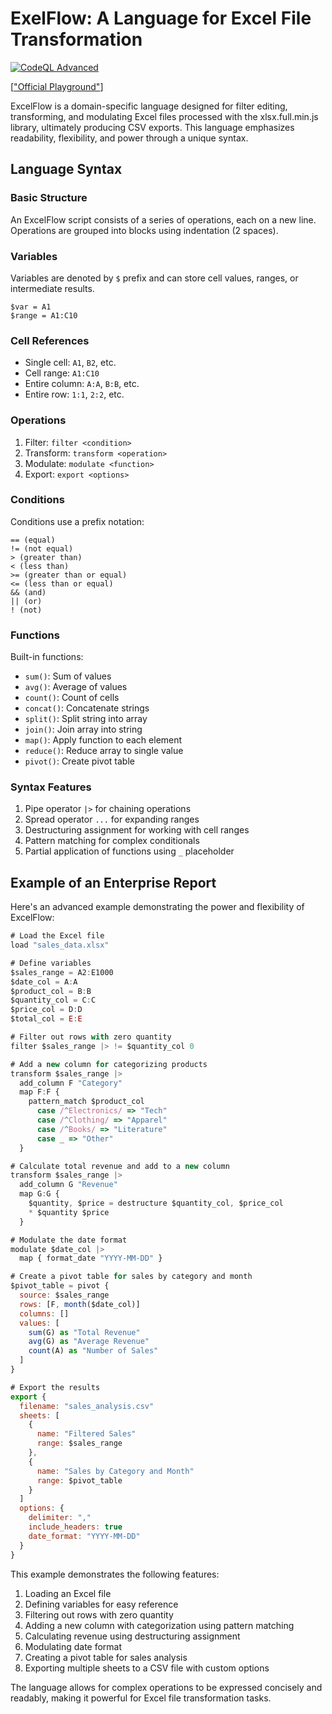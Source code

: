 # ExelFlow: A Language for Excel File Transformation
[![CodeQL Advanced](https://github.com/JW-Limited/ExelFlow/actions/workflows/codeql.yml/badge.svg)](https://github.com/JW-Limited/ExelFlow/actions/workflows/codeql.yml)

[["Official Playground"](https://excel.the-simply-web.com/)]

ExcelFlow is a domain-specific language designed for filter editing, transforming, and modulating Excel files processed with the xlsx.full.min.js library, ultimately producing CSV exports. This language emphasizes readability, flexibility, and power through a unique syntax.

## Language Syntax

### Basic Structure

An ExcelFlow script consists of a series of operations, each on a new line. Operations are grouped into blocks using indentation (2 spaces).

### Variables

Variables are denoted by `$` prefix and can store cell values, ranges, or intermediate results.

```
$var = A1
$range = A1:C10
```

### Cell References

- Single cell: `A1`, `B2`, etc.
- Cell range: `A1:C10`
- Entire column: `A:A`, `B:B`, etc.
- Entire row: `1:1`, `2:2`, etc.

### Operations

1. Filter: `filter <condition>`
2. Transform: `transform <operation>`
3. Modulate: `modulate <function>`
4. Export: `export <options>`

### Conditions

Conditions use a prefix notation:

```
== (equal)
!= (not equal)
> (greater than)
< (less than)
>= (greater than or equal)
<= (less than or equal)
&& (and)
|| (or)
! (not)
```

### Functions

Built-in functions:

- `sum()`: Sum of values
- `avg()`: Average of values
- `count()`: Count of cells
- `concat()`: Concatenate strings
- `split()`: Split string into array
- `join()`: Join array into string
- `map()`: Apply function to each element
- `reduce()`: Reduce array to single value
- `pivot()`: Create pivot table

### Syntax Features

1. Pipe operator `|>` for chaining operations
2. Spread operator `...` for expanding ranges
3. Destructuring assignment for working with cell ranges
4. Pattern matching for complex conditionals
5. Partial application of functions using `_` placeholder

## Example of an Enterprise Report
Here's an advanced example demonstrating the power and flexibility of ExcelFlow:

```javascript
# Load the Excel file
load "sales_data.xlsx"

# Define variables
$sales_range = A2:E1000
$date_col = A:A
$product_col = B:B
$quantity_col = C:C
$price_col = D:D
$total_col = E:E

# Filter out rows with zero quantity
filter $sales_range |> != $quantity_col 0

# Add a new column for categorizing products
transform $sales_range |>
  add_column F "Category"
  map F:F {
    pattern_match $product_col
      case /^Electronics/ => "Tech"
      case /^Clothing/ => "Apparel"
      case /^Books/ => "Literature"
      case _ => "Other"
  }

# Calculate total revenue and add to a new column
transform $sales_range |>
  add_column G "Revenue"
  map G:G {
    $quantity, $price = destructure $quantity_col, $price_col
    * $quantity $price
  }

# Modulate the date format
modulate $date_col |>
  map { format_date "YYYY-MM-DD" }

# Create a pivot table for sales by category and month
$pivot_table = pivot {
  source: $sales_range
  rows: [F, month($date_col)]
  columns: []
  values: [
    sum(G) as "Total Revenue"
    avg(G) as "Average Revenue"
    count(A) as "Number of Sales"
  ]
}

# Export the results
export {
  filename: "sales_analysis.csv"
  sheets: [
    {
      name: "Filtered Sales"
      range: $sales_range
    },
    {
      name: "Sales by Category and Month"
      range: $pivot_table
    }
  ]
  options: {
    delimiter: ","
    include_headers: true
    date_format: "YYYY-MM-DD"
  }
}
```

This example demonstrates the following features:

1. Loading an Excel file
2. Defining variables for easy reference
3. Filtering out rows with zero quantity
4. Adding a new column with categorization using pattern matching
5. Calculating revenue using destructuring assignment
6. Modulating date format
7. Creating a pivot table for sales analysis
8. Exporting multiple sheets to a CSV file with custom options

The language allows for complex operations to be expressed concisely and readably, making it powerful for Excel file transformation tasks.
